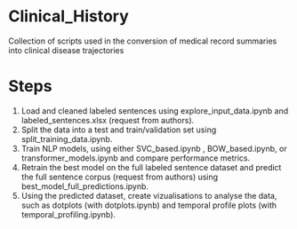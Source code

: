 # Clinical_History
Collection of scripts used in the conversion of medical record summaries into clinical disease trajectories

# Steps

1. Load and cleaned labeled sentences using explore_input_data.ipynb and labeled_sentences.xlsx (request from authors).
2. Split the data into a test and train/validation set using split_training_data.ipynb.
3. Train NLP models, using either SVC_based.ipynb , BOW_based.ipynb, or transformer_models.ipynb and compare performance metrics.
4. Retrain the best model on the full labeled sentence dataset and predict the full sentence corpus (request from authors) using best_model_full_predictions.ipynb.
5. Using the predicted dataset, create vizualisations to analyse the data, such as dotplots (with dotplots.ipynb) and temporal profile plots (with temporal_profiling.ipynb).
